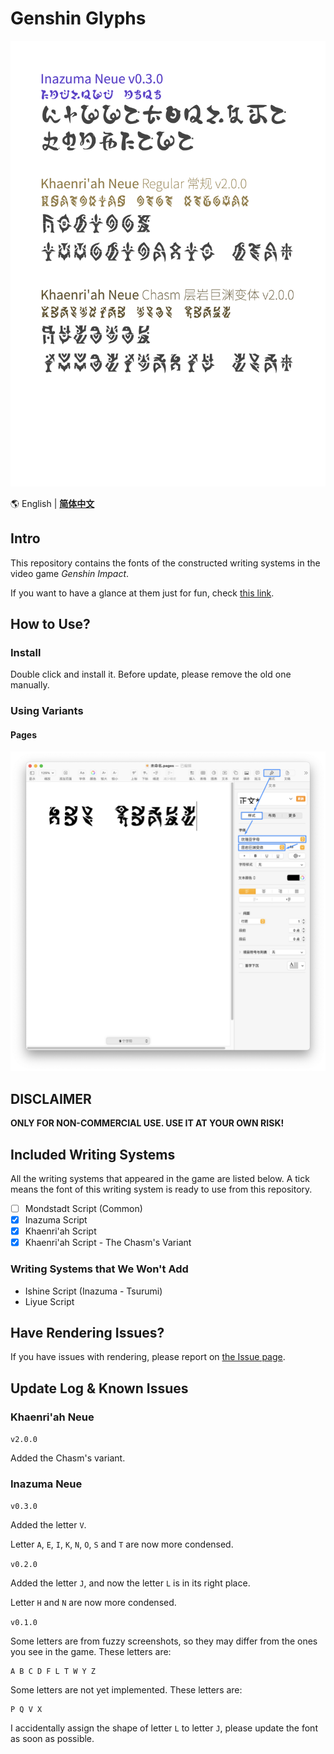 # Genshin Glyphs

![Image to Font Specimen](specimen.png)

🌎 English | **[简体中文](README.md)**

## Intro

This repository contains the fonts of the constructed writing systems
in the video game *Genshin Impact*. 

If you want to have a glance at them just for fun, check [this link](https://speedyorc-c.github.io/Genshin-Glyphs/demo/index.html).

## How to Use?

### Install

Double click and install it. Before update, please remove the old one manually. 

### Using Variants

#### Pages

![](font-variant-in-pages.png)

## DISCLAIMER

**ONLY FOR NON-COMMERCIAL USE. USE IT AT YOUR OWN RISK!**

## Included Writing Systems

All the writing systems that appeared in the game are listed below.
A tick means the font of this writing system is ready to use from this repository. 

- [ ] Mondstadt Script (Common)
- [X] Inazuma Script
- [X] Khaenri'ah Script
- [X] Khaenri'ah Script - The Chasm's Variant

### Writing Systems that We Won't Add

- Ishine Script (Inazuma - Tsurumi)
- Liyue Script

## Have Rendering Issues?

If you have issues with rendering, please report on [the Issue page](https://github.com/SpeedyOrc-C/Genshin-Glyphs/issues).

## Update Log & Known Issues

### Khaenri'ah Neue

`v2.0.0`

Added the Chasm's variant. 

### Inazuma Neue

`v0.3.0`

Added the letter `V`. 

Letter `A`, `E`, `I`, `K`, `N`, `O`, `S` and `T` are now more condensed. 

`v0.2.0`

Added the letter `J`, and now the letter `L` is in its right place.

Letter `H` and `N` are now more condensed. 

`v0.1.0`

Some letters are from fuzzy screenshots, so they may differ from
the ones you see in the game. These letters are:

```
A B C D F L T W Y Z
```

Some letters are not yet implemented. These letters are:

```
P Q V X
```

I accidentally assign the shape of letter `L` to letter `J`, please update
the font as soon as possible.
